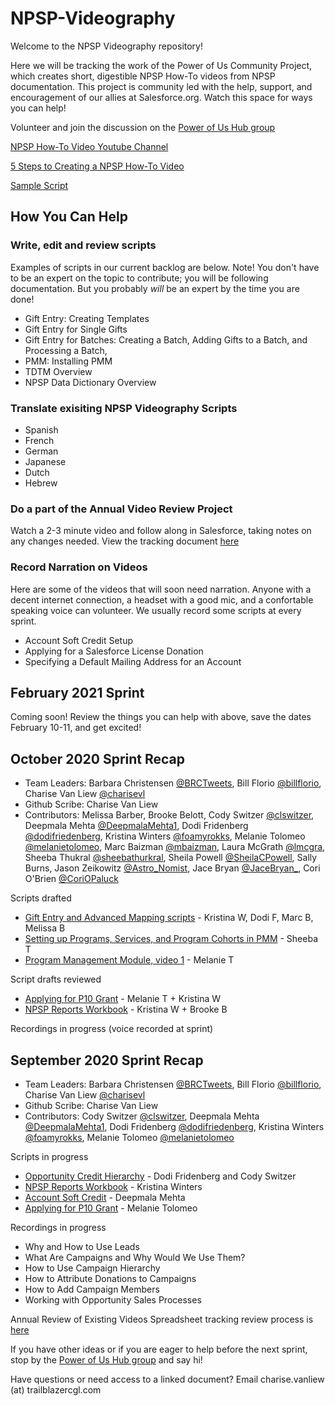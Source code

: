 # NPSP-Videography

Welcome to the NPSP Videography repository! 

Here we will be tracking the work of the Power of Us Community Project, which creates short, digestible NPSP How-To videos from NPSP documentation. This project is community led with the help, support, and encouragement of our allies at Salesforce.org. Watch this space for ways you can help!

Volunteer and join the discussion on the [Power of Us Hub group](https://powerofus.force.com/s/feed/0D51E00005GfhR2SAJ)

[NPSP How-To Video Youtube Channel](https://www.youtube.com/channel/UC8kDDLRZzDdOBS24al99Kag)

[5 Steps to Creating a NPSP How-To Video](https://docs.google.com/document/u/1/d/1zGtKyt2v8quwAJmXC3UQL3Dj07ltKosIJdH-Ldwy2MM/pub)

[Sample Script](https://docs.google.com/document/d/1uvOblGaCT5CYp9WavSy06AlfWdkGpqlU2BBg0rVMDvI/edit)

## How You Can Help

### Write, edit and review scripts
Examples of scripts in our current backlog are below. Note! You don't have to be an expert on the topic to contribute; you will be following documentation. But you probably *will* be an expert by the time you are done! 
* Gift Entry: Creating Templates
* Gift Entry for Single Gifts
* Gift Entry for Batches: Creating a Batch, Adding Gifts to a Batch, and Processing a Batch, 
* PMM: Installing PMM
* TDTM Overview
* NPSP Data Dictionary Overview

### Translate exisiting NPSP Videography Scripts
* Spanish
* French
* German
* Japanese
* Dutch
* Hebrew

### Do a part of the Annual Video Review Project
Watch a 2-3 minute video and follow along in Salesforce, taking notes on any changes needed. View the tracking document [here](https://docs.google.com/spreadsheets/d/1ESTsr5OOnPXPfB2KTPOCDP0YfT3esYZWDdy_9yaAPbo/edit?ts=5f6b8d20#gid=1443784001)

### Record Narration on Videos
Here are some of the videos that will soon need narration. Anyone with a decent internet connection, a headset with a good mic, and a confortable speaking voice can volunteer. We usually record some scripts at every sprint.
* Account Soft Credit Setup
* Applying for a Salesforce License Donation
* Specifying a Default Mailing Address for an Account

## February 2021 Sprint
Coming soon! Review the things you can help with above, save the dates February 10-11, and get excited! 

## October 2020 Sprint Recap
* Team Leaders: Barbara Christensen [@BRCTweets](https://twitter.com/BRCTweets), Bill Florio [@billflorio](https://twitter.com/billflorio), Charise Van Liew [@charisevl](https://twitter.com/charisevl)
* Github Scribe: Charise Van Liew
* Contributors: Melissa Barber, Brooke Belott, Cody Switzer [@clswitzer](https://twitter.com/clswitzer),  Deepmala Mehta [@DeepmalaMehta1](https://twitter.com/DeepmalaMehta1), Dodi Fridenberg [@dodifriedenberg](https://twitter.com/dodifriedenberg), Kristina Winters [@foamyrokks](https://twitter.com/foamyrokks), Melanie Tolomeo [@melanietolomeo](https://twitter.com/melanietolomeo), Marc Baizman [@mbaizman](https://twitter.com/mbaizman), Laura McGrath [@lmcgra](https://twitter.com/lmcgra), Sheeba Thukral [@sheebathurkral](https://twitter.com/sheebathukral), Sheila Powell [@SheilaCPowell](https://twitter.com/SheilaCPowell), Sally Burns, Jason Zeikowitz [@Astro_Nomist](https://twitter.com/Astro_Nomist), Jace Bryan [@JaceBryan_](https://twitter.com/JaceBryan_), Cori O'Brien [@CoriOPaluck](https://twitter.com/CoriOPaluck)

Scripts drafted
* [Gift Entry and Advanced Mapping scripts](https://docs.google.com/document/d/1Lb5j8aOvaMYalYtFwLUZdn987HwIYqAhIICGZw-XXWA/edit?usp=sharing) - Kristina W, Dodi F, Marc B, Melissa B
* [Setting up Programs, Services, and Program Cohorts in PMM](https://docs.google.com/document/d/1m8dbfTEHnkhRLEP_qpP0aGzjIaXsmFONoMxR8bPjIUo/edit) - Sheeba T
* [Program Management Module, video 1](https://docs.google.com/document/d/1eOgbbMInaMiVtF0yQ6DBDk2fQD9p4d_2Pgie78CdRoA/edit) - Melanie T 

Script drafts reviewed
* [Applying for P10 Grant](https://docs.google.com/document/d/1vf4HwddMGNljw5fzLYxVIG0PxOmNGDD0YqRIVNMqpEg/edit?usp=sharing) - Melanie T + Kristina W
* [NPSP Reports Workbook](https://docs.google.com/document/d/1V0CnU9LJoqcyjDAI_a7QVuW2QtPwbIUQFcKV4ebPSco/edit?usp=sharing) - Kristina W + Brooke B

Recordings in progress (voice recorded at sprint)


## September 2020 Sprint Recap
* Team Leaders: Barbara Christensen [@BRCTweets](https://twitter.com/BRCTweets), Bill Florio [@billflorio](https://twitter.com/billflorio), Charise Van Liew [@charisevl](https://twitter.com/charisevl)
* Github Scribe: Charise Van Liew
* Contributors: Cody Switzer [@clswitzer](https://twitter.com/clswitzer), Deepmala Mehta [@DeepmalaMehta1](https://twitter.com/DeepmalaMehta1), Dodi Fridenberg [@dodifriedenberg](https://twitter.com/dodifriedenberg), Kristina Winters [@foamyrokks](https://twitter.com/foamyrokks), Melanie Tolomeo [@melanietolomeo](https://twitter.com/melanietolomeo)

Scripts in progress
* [Opportunity Credit Hierarchy](https://docs.google.com/document/d/1HVhyi1myHc0KmYdNwX8YIKcw4P6fQYVeWwNQfz8Rwyo/edit?usp=sharing) - Dodi Fridenberg and Cody Switzer
* [NPSP Reports Workbook](https://docs.google.com/document/d/1V0CnU9LJoqcyjDAI_a7QVuW2QtPwbIUQFcKV4ebPSco/edit?usp=sharing) - Kristina Winters
* [Account Soft Credit](https://docs.google.com/document/d/17RiYVaP5ryh9CP3mR7woz74lQ9scAL05VtePBokvNXU/edit?usp=sharing) - Deepmala Mehta
* [Applying for P10 Grant](https://docs.google.com/document/d/1vf4HwddMGNljw5fzLYxVIG0PxOmNGDD0YqRIVNMqpEg/edit?usp=sharing) - Melanie Tolomeo

Recordings in progress
* Why and How to Use Leads 
* What Are Campaigns and Why Would We Use Them?
* How to Use Campaign Hierarchy
* How to Attribute Donations to Campaigns
* How to Add Campaign Members
* Working with Opportunity Sales Processes 

Annual Review of Existing Videos
Spreadsheet tracking review process is [here](https://docs.google.com/spreadsheets/d/1ESTsr5OOnPXPfB2KTPOCDP0YfT3esYZWDdy_9yaAPbo/edit?ts=5f6b8d20#gid=1443784001)

If you have other ideas or if you are eager to help before the next sprint, stop by the [Power of Us Hub group](https://powerofus.force.com/s/feed/0D51E00005GfhR2SAJ) and say hi!

Have questions or need access to a linked document? Email charise.vanliew (at) trailblazercgl.com
 
